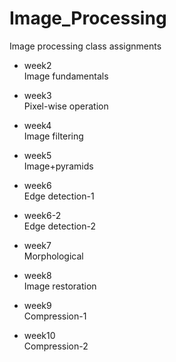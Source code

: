 # Image_Processing
Image processing class assignments

+ week2  
Image fundamentals

+ week3  
Pixel-wise operation

+ week4  
Image filtering

+ week5  
Image+pyramids

+ week6  
Edge detection-1

+ week6-2  
Edge detection-2

+ week7  
Morphological

+ week8  
Image restoration

+ week9  
Compression-1

+ week10  
Compression-2
